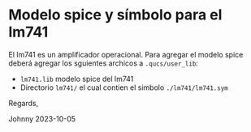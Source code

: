 # Modelo spice y símbolo para el lm741

El lm741 es un amplificador operacional. Para agregar el modelo spice
deberá agregar los sguientes archicos a `.qucs/user_lib`:

* `lm741.lib` modelo spice del lm741
* Directorio `lm741/` el cual contien el simbolo `./lm741/lm741.sym`

Regards,

Johnny
2023-10-05
